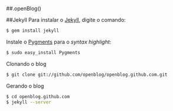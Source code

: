 ##.openBlog()

##Jekyll
Para instalar o [Jekyll](https://github.com/mojombo/jekyll), digite o comando:
```bash
$ gem install jekyll
```

Instale o [Pygments](http://pygments.org/) para o _syntax highlight_:
```bash
$ sudo easy_install Pygments
```

Clonando o blog
```bash
$ git clone git://github.com/openblog/openblog.github.com.git
```

Gerando o blog
```bash
$ cd openblog.github.com
$ jekyll --server
```
